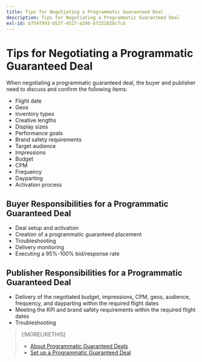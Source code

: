 ```yaml
---
title: Tips for Negotiating a Programmatic Guaranteed Deal
description: Tips for Negotiating a Programmatic Guaranteed Deal
exl-id: b754f993-b52f-4527-a246-bf232038c7cd
---
```

# Tips for Negotiating a Programmatic Guaranteed Deal

When negotiating a programmatic guaranteed deal, the buyer and publisher need to discuss and confirm the following items:

* Flight date
* Geos
* Inventory types
* Creative lengths
* Display sizes
* Performance goals
* Brand safety requirements
* Target audience
* Impressions
* Budget
* CPM
* Frequency
* Dayparting
* Activation process

## Buyer Responsibilities for a Programmatic Guaranteed Deal

* Deal setup and activation
* Creation of a programmatic guaranteed placement
* Troubleshooting
* Delivery monitoring
* Executing a 95%-100% bid/response rate

## Publisher Responsibilities for a Programmatic Guaranteed Deal

* Delivery of the negotiated budget, impressions, CPM, geos, audience, frequency, and dayparting within the required flight dates
* Meeting the KPI and brand safety requirements within the required flight dates
* Troubleshooting

>[!MORELIKETHIS]
>
>* [About Programmatic Guaranteed Deals](programmatic-guaranteed-about.md)
>* [Set up a Programmatic Guaranteed Deal](programmatic-guaranteed-set-up.md)
